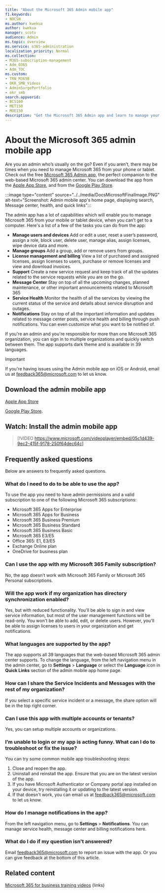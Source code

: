 ```yaml
---
title: "About the Microsoft 365 Admin mobile app"
f1.keywords:
- NOCSH
ms.author: kwekua
author: kwekua
manager: scotv
audience: Admin
ms.topic: overview
ms.service: o365-administration
localization_priority: Normal
ms.collection: 
- M365-subscription-management 
- Adm_O365
- Adm_TOC
ms.custom:
- TRN_M365B
- OKR_SMB_Videos
- AdminSurgePortfolio
- okr_smb
search.appverid:
- BCS160
- MET150
- MOE150
description: "Get the Microsoft 365 Admin app and learn to manage your online organization from your phone or tablet."
---
```


# About the Microsoft 365 admin mobile app

Are you an admin who’s usually on the go? Even if you aren’t, there may be times when you need to manage Microsoft 365 from your phone or tablet. Check out the free [Microsoft 365 Admin app](https://go.microsoft.com/fwlink/?LinkID=627216), the perfect companion to the web-based Microsoft 365 admin center. You can download the app from the [Apple App Store](https://apps.apple.com/app/apple-store/id761397963?pt=80423&ct=docsaboutadminapp&mt=8), and from the [Google Play Store](https://play.google.com/store/apps/details?id=com.ms.office365admin&referrer=utm_source%3Ddocsaboutadminapp%26utm_campaign%25docsaboutadminapp).

:::image type="content" source="../../media/DocsMicrosoftFinalImage.PNG" alt-text="Screenshot: Admin mobile app's home page, displaying search, Message center, health, and quick links":::

The admin app has a lot of capabilities which will enable you to manage Microsoft 365 from your mobile or tablet device, when you can’t get to a computer. Here's a list of a few of the tasks you can do from the app:

- **Manage users and devices** Add or edit a user, reset a user’s password, assign a role, block user, delete user, manage alias, assign licenses, wipe device data and more.
- **Manage groups** Add a group, add or remove users from groups.
- **License management and billing** View a list of purchased and assigned licenses, assign licenses to users, purchase or remove licenses and view and download invoices.
- **Support** Create a new service request and keep track of all the updates related to the service requests while you are on the go.
- **Message Center** Stay on top of all the upcoming changes, planned maintenance, or other important announcements related to Microsoft 365
- **Service Health** Monitor the health of all the services by viewing the current status of the service and details about service disruption and outages.
- **Notifications** Stay on top of all the important information and updates related to message center posts, service health and billing through push notifications. You can even customize what you want to be notified of.

If you're an admin and you're responsible for more than one Microsoft 365 organization, you can sign in to multiple organizations and quickly switch between them. The app supports dark theme and is available in 39 languages.
  
> [!IMPORTANT]
> If you're having issues using the Admin mobile app on iOS or Android, email us at [feedback365@microsoft.com](mailto:feedback365@microsoft.com) to let us know.
  
## Download the admin mobile app

[Apple App Store](https://apps.apple.com/app/apple-store/id761397963?pt=80423&ct=docsaboutadminapp&mt=8) 

[Google Play Store](https://play.google.com/store/apps/details?id=com.ms.office365admin&referrer=utm_source%3Ddocsaboutadminapp%26utm_campaign%25docsaboutadminapp).
  
## Watch: Install the admin mobile app

> [!VIDEO https://www.microsoft.com/videoplayer/embed/05c1d439-9ec2-415f-9178-250f64dec64c]

## Frequently asked questions

Below are answers to frequently asked questions.
  
### What do I need to do to be able to use the app?

To use the app you need to have admin permissions and a valid subscription to one of the following Microsoft 365 subscriptions:

- Microsoft 365 Apps for Enterprise
- Microsoft 365 Apps for Business
- Microsoft 365 Business Premium
- Microsoft 365 Business Standard
- Microsoft 365 Business Basic
- Microsoft 365 E3/E5
- Office 365: E1, E3/E5
- Exchange Online plan
- OneDrive for business plan
  
### Can I use the app with my Microsoft 365 Family subscription?

No, the app doesn’t work with Microsoft 365 Family or Microsoft 365 Personal subscriptions.

### Will the app work if my organization has directory synchronization enabled?

Yes, but with reduced functionality. You'll be able to sign in and view service information, but most of the user management functions will be read-only. You won't be able to add, edit, or delete users. However, you'll be able to assign licenses to users in your organization and get notifications.
  
### What languages are supported by the app?

The app supports all 39 languages that the web-based Microsoft 365 admin center supports. To change the language, from the left navigation menu in the admin center, go to **Settings** > **Language** or select the **Language** icon in **Quick Links** section of the admin mobile app home page.
  
### How can I share the Service Incidents and Messages with the rest of my organization?

If you select a specific service incident or a message, the share option will be in the top right corner.
  
### Can I use this app with multiple accounts or tenants?

Yes, you can setup multiple accounts or organizations.

### I’m unable to login or my app is acting funny. What can I do to troubleshoot or fix the issue?

You can try some common mobile app troubleshooting steps:

1. Close and reopen the app.
1. Uninstall and reinstall the app. Ensure that you are on the latest version of the app.
1. If you have Microsoft Authenticator or Company portal app installed on your device, try reinstalling it or updating to the latest version.
1. If that doesn't work, you can email us at feedback365@microsoft.com to let us know.

### How do I manage notifications in the app?

From the left navigation menu, go to **Settings** > **Notifications**. You can manage service health, message center and billing notifications here.

### What do I do if my question isn't answered?

Email [feedback365@microsoft.com](mailto:feedback365@microsoft.com) to report an issue with the app. Or you can give feedback at the bottom of this article.
  
## Related content 

[Microsoft 365 for business training videos](../../business-video/index.yml) (links)
